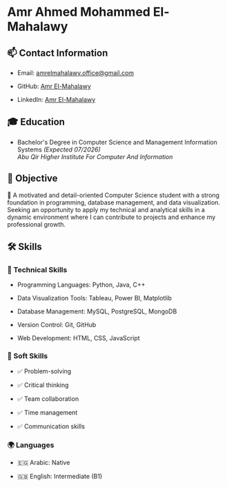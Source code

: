 # Amr Ahmed Mohammed El-Mahalawy

## **📫 Contact Information**

- Email: amrelmahalawy.office@gmail.com

- GitHub: [Amr El-Mahalawy](https://github.com/amrelmahalawy)

- LinkedIn: [Amr El-Mahalawy](https://www.linkedin.com/in/amrelmahalawy)

## **🎓 Education**

- Bachelor's Degree in Computer Science and Management Information Systems *(Expected 07/2026)*  
  *Abu Qir Higher Institute For Computer And Information* 

## **🎯 Objective**

 🚀 A motivated and detail-oriented Computer Science student with a strong foundation in programming, database management, and data visualization. Seeking an opportunity to apply my technical and analytical skills in a dynamic environment where I can contribute to projects and enhance my professional growth.

## **🛠 Skills**

### **🔹 Technical Skills**

- Programming Languages: Python, Java, C++

- Data Visualization Tools: Tableau, Power BI, Matplotlib

- Database Management: MySQL, PostgreSQL, MongoDB

- Version Control: Git, GitHub

- Web Development: HTML, CSS, JavaScript

### **🔹 Soft Skills**

- ✅ Problem-solving

- ✅ Critical thinking

- ✅ Team collaboration

- ✅ Time management

- ✅ Communication skills

### **🌍 Languages**

- 🇪🇬 Arabic: Native

- 🇬🇧 English: Intermediate (B1)

